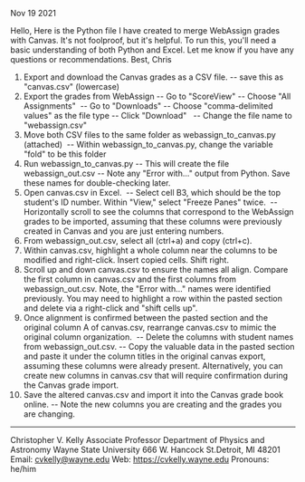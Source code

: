 Nov 19 2021

Hello,
Here is the Python file I have created to merge WebAssign grades with Canvas. It's not foolproof, but it's helpful. To run this, you'll need a basic understanding of both Python and Excel. Let me know if you have any questions or recommendations.
Best,
Chris


1) Export and download the Canvas grades as a CSV file.
-- save this as "canvas.csv" (lowercase)
2) Export the grades from WebAssign
-- Go to "ScoreView"
-- Choose "All Assignments" 
-- Go to "Downloads"
-- Choose "comma-delimited values" as the file type
-- Click "Download"  
-- Change the file name to "webassign.csv"
3) Move both CSV files to the same folder as webassign_to_canvas.py (attached) 
-- Within webassign_to_canvas.py, change the variable "fold" to be this folder
4) Run webassign_to_canvas.py
-- This will create the file webassign_out.csv
-- Note any "Error with..." output from Python. Save these names for double-checking later.
5) Open canvas.csv in Excel. 
-- Select cell B3, which should be the top student's ID number. Within "View," select "Freeze Panes" twice. 
-- Horizontally scroll to see the columns that correspond to the WebAssign grades to be imported, assuming that these columns were previously created in Canvas and you are just entering numbers.
6) From webassign_out.csv, select all (ctrl+a) and copy (ctrl+c).
7) Within canvas.csv, highlight a whole column near the columns to be modified and right-click. Insert copied cells. Shift right.
8) Scroll up and down canvas.csv to ensure the names all align. Compare the first column in canvas.csv and the first columns from webassign_out.csv. Note, the "Error with..." names were identified previously. You may need to highlight a row within the pasted section and delete via a right-click and "shift cells up".
9) Once alignment is confirmed between the pasted section and the original column A of canvas.csv, rearrange canvas.csv to mimic the original column organization. 
-- Delete the columns with student names from webassign_out.csv.
-- Copy the valuable data in the pasted section and paste it under the column titles in the original canvas export, assuming these columns were already present. Alternatively, you can create new columns in canvas.csv that will require confirmation during the Canvas grade import.
10) Save the altered canvas.csv and import it into the Canvas grade book online.
-- Note the new columns you are creating and the grades you are changing.


---
Christopher V. Kelly
Associate Professor
Department of Physics and Astronomy
Wayne State University
666 W. Hancock St.Detroit, MI 48201
Email: cvkelly@wayne.edu
Web: https://cvkelly.wayne.edu
Pronouns: he/him
